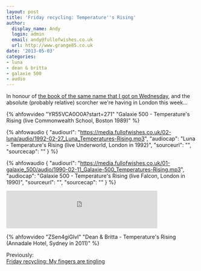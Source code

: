 ```yaml
---
layout: post
title: 'Friday recycling: Temperature''s Rising'
author:
  display_name: Andy
  login: admin
  email: andy@fullofwishes.co.uk
  url: http://www.grange85.co.uk
date: '2013-05-03'
categories:
- luna
- dean & britta
- galaxie 500
- audio
---
```

<p>In honour of <a href="/2013/05/01/a-first-look-at-temperatures-rising-lots-of-groovy-new-material/" title="A first look at Temperature’s Rising: Lots of groovy new material!">the book of the same name that I got on Wednesday</a>, and the absolute (probably relative) scorcher we're having in London this week...</p>

{% ahfowvideo "YR55VCA0O0A?start=271" "Galaxie 500 - Temperature's Rising (live Commonwealth School, Boston  1989)" %}

 {% ahfowaudio {
  "audiourl": "https://media.fullofwishes.co.uk/02-luna/audio/1992-02-27_Luna_Temperatures-Rising.mp3",
  "audiocap": "Luna - Temperature's Rising (live Underworld, London in 1992)",
  "sourceurl": "",
  "sourcecap": ""
  } %}

 {% ahfowaudio {
  "audiourl": "https://media.fullofwishes.co.uk/01-galaxie_500/audio/1990-02-11_Galaxie-500_Temperatures-Rising.mp3",
  "audiocap": "Galaxie 500 - Temperature's Rising (live Falcon, London in 1990)",
  "sourceurl": "",
  "sourcecap": ""
  } %}

<p><iframe style="position: relative; display: block; width: 400px; height: 100px;" src="https://bandcamp.com/EmbeddedPlayer/v=2/track=1482508396/size=venti/bgcol=FFFFFF/linkcol=4285BB/" allowtransparency="true" frameborder="0"><a href="http://galaxie500.bandcamp.com/track/temperatures-rising">Temperature&#39;s Rising by Galaxie 500</a></iframe></p>

{% ahfowvideo "ZSen4giGlvI" "Dean & Britta - Temperature's Rising (Annadale Hotel, Sydney in 2011)" %}

<p>Previously:<br />
<a href="/2012/02/24/friday-recycling-my-fingers-are-tingling/" title="Friday recycling: My fingers are tingling">Friday recycling: My fingers are tingling</a></p>
